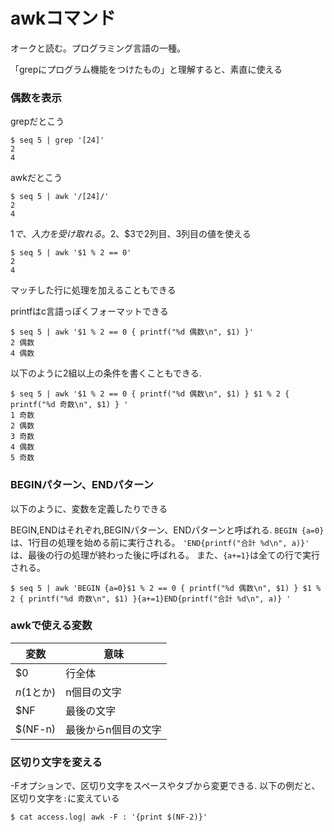 

# awkコマンド

オークと読む。プログラミング言語の一種。

「grepにプログラム機能をつけたもの」と理解すると、素直に使える

### 偶数を表示

grepだとこう

```
$ seq 5 | grep '[24]'
2
4
```

awkだとこう

```
$ seq 5 | awk '/[24]/'
2
4
```

$1で、入力を受け取れる。$2、$3で2列目、3列目の値を使える

```
$ seq 5 | awk '$1 % 2 == 0'
2
4
```

マッチした行に処理を加えることもできる

printfはc言語っぽくフォーマットできる

```
$ seq 5 | awk '$1 % 2 == 0 { printf("%d 偶数\n", $1) }'
2 偶数
4 偶数
```

以下のように2組以上の条件を書くこともできる.

```
$ seq 5 | awk '$1 % 2 == 0 { printf("%d 偶数\n", $1) } $1 % 2 { printf("%d 奇数\n", $1) } '
1 奇数
2 偶数
3 奇数
4 偶数
5 奇数
```

### BEGINパターン、ENDパターン

以下のように、変数を定義したりできる

BEGIN,ENDはそれぞれ,BEGINパターン、ENDパターンと呼ばれる.
`BEGIN {a=0}` は、1行目の処理を始める前に実行される。
`'END{printf("合計 %d\n", a)}'` は、最後の行の処理が終わった後に呼ばれる。
また、`{a+=1}`は全ての行で実行される。

```
$ seq 5 | awk 'BEGIN {a=0}$1 % 2 == 0 { printf("%d 偶数\n", $1) } $1 % 2 { printf("%d 奇数\n", $1) }{a+=1}END{printf("合計 %d\n", a)} '
```

### awkで使える変数

| 変数        | 意味                |
| ----------- | ------------------- |
| $0          | 行全体              |
| $n ($1とか) | n個目の文字         |
| $NF         | 最後の文字          |
| $(NF-n)     | 最後からn個目の文字 |

### 区切り文字を変える

-Fオプションで、区切り文字をスペースやタブから変更できる.
以下の例だと、区切り文字を`:`に変えている

```
$ cat access.log| awk -F : '{print $(NF-2)}'
```
